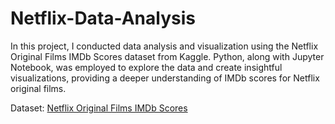 # Netflix-Data-Analysis

In this project, I conducted data analysis and visualization using the Netflix Original Films IMDb Scores dataset from Kaggle. Python, along with Jupyter Notebook, was employed to explore the data and create insightful visualizations, providing a deeper understanding of IMDb scores for Netflix original films.

Dataset: [Netflix Original Films IMDb Scores](https://www.kaggle.com/datasets/luiscorter/netflix-original-films-imdb-scores)
